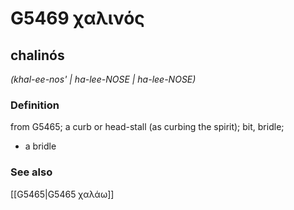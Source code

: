 # G5469 χαλινός

## chalinós

_(khal-ee-nos' | ha-lee-NOSE | ha-lee-NOSE)_

### Definition

from G5465; a curb or head-stall (as curbing the spirit); bit, bridle; 

- a bridle

### See also

[[G5465|G5465 χαλάω]]
